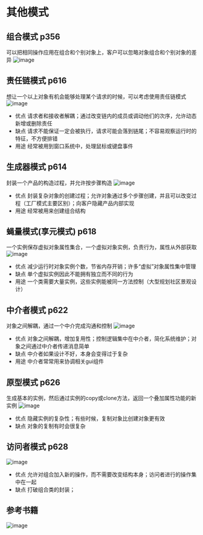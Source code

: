 # 其他模式

## 组合模式 p356
可以把相同操作应用在组合和个别对象上，客户可以忽略对象组合和个别对象的差异
![image](https://github.com/yantianpi/designMode/raw/master/other/composite.png)

## 责任链模式 p616
想让一个以上对象有机会能够处理某个请求的时候，可以考虑使用责任链模式
![image](https://github.com/yantianpi/designMode/raw/master/other/cor.png)
* 优点 请求者和接收者解耦；通过改变链内的成员或调动他们的次序，允许动态新增或删除责任
* 缺点 请求不能保证一定会被执行，请求可能会落到链尾；不容易观察运行时的特征，不方便排错
* 用途 经常被用到窗口系统中，处理鼠标或键盘事件

## 生成器模式 p614
封装一个产品的构造过程，并允许按步骤构造
![image](https://github.com/yantianpi/designMode/raw/master/other/builder.png)
* 优点 封装复杂对象的创建过程；允许对象通过多个步骤创建，并且可以改变过程（工厂模式主要区别）；向客户隐藏产品内部实现
* 用途 经常被用来创建组合结构

## 蝇量模式(享元模式) p618
一个实例保存虚拟对象属性集合，一个虚拟对象实例，负责行为，属性从外部获取
![image](https://github.com/yantianpi/designMode/raw/master/other/flyweight.png)
* 优点 减少运行时对象实例个数，节省内存开销；许多“虚拟”对象属性集中管理
* 缺点 单个虚拟实例因此不能拥有独立而不同的行为
* 用途 一个类需要大量实例，这些实例能被同一方法控制（大型规划社区景观设计）

## 中介者模式 p622
对象之间解耦，通过一个中介完成沟通和控制
![image](https://github.com/yantianpi/designMode/raw/master/other/mediator.png)
* 优点 对象之间解耦，增加复用性；控制逻辑集中在中介者，简化系统维护；对象之间通过中介者传递消息简单
* 缺点 中介者如果设计不好，本身会变得过于复杂
* 用途 中介者常常用来协调相关gui组件

## 原型模式 p626
生成基本的实例，然后通过实例的copy或clone方法，返回一个叠加属性功能的新实例
![image](https://github.com/yantianpi/designMode/raw/master/other/prototype.png)
* 优点 隐藏实例的复杂性；有些时候，复制对象比创建对象更有效
* 缺点 对象的复制有时会很复杂

## 访问者模式 p628
![image](https://github.com/yantianpi/designMode/raw/master/other/visitor.png)
* 优点 允许对组合加入新的操作，而不需要改变结构本身；访问者进行的操作集中在一起
* 缺点 打破组合类的封装；

## 参考书籍

![image](https://github.com/yantianpi/designMode/raw/master/structure.png)
